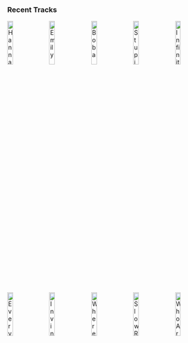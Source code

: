 ### Recent Tracks
[<img src='https://lastfm.freetls.fastly.net/i/u/300x300/81b339f04e843af268c86a65c4077a80.png' width='16%' height='16%' alt='Hannah Hunt'>](https://www.last.fm/music/vampire%2bweekend/_/hannah%2bhunt)&nbsp;&nbsp;&nbsp;&nbsp;[<img src='https://lastfm.freetls.fastly.net/i/u/300x300/8467b0c0a2e160e174facf141c1b1614.png' width='16%' height='16%' alt='Emily'>](https://www.last.fm/music/two%2bfriends/_/emily)&nbsp;&nbsp;&nbsp;&nbsp;[<img src='https://lastfm.freetls.fastly.net/i/u/300x300/b1b27f9974ddb231791757cb12511c44.png' width='16%' height='16%' alt='Boba'>](https://www.last.fm/music/lincoln%2bjesser/_/boba)&nbsp;&nbsp;&nbsp;&nbsp;[<img src='https://lastfm.freetls.fastly.net/i/u/300x300/61e51fc4da4811713a2077827059baa8.png' width='16%' height='16%' alt='Stupidfreak'>](https://www.last.fm/music/juice/_/stupidfreak)&nbsp;&nbsp;&nbsp;&nbsp;[<img src='https://lastfm.freetls.fastly.net/i/u/300x300/0024d05c70a1f6bf456340015f876e7d.png' width='16%' height='16%' alt='Infinitely Ordinary'>](https://www.last.fm/music/the%2bwrecks/_/infinitely%2bordinary)&nbsp;&nbsp;&nbsp;&nbsp;<br>[<img src='https://lastfm.freetls.fastly.net/i/u/300x300/db92620df0c22aa5d01f4e58c05d7b1e.png' width='16%' height='16%' alt='Everythings Good'>](https://www.last.fm/music/phil%2bgood/_/everything%2527s%2bgood)&nbsp;&nbsp;&nbsp;&nbsp;[<img src='https://lastfm.freetls.fastly.net/i/u/300x300/36aa7fcedf17eb546ac2d0ef3f2e483d.png' width='16%' height='16%' alt='Invincible'>](https://www.last.fm/music/alvarez%2bkings/_/invincible)&nbsp;&nbsp;&nbsp;&nbsp;[<img src='https://lastfm.freetls.fastly.net/i/u/300x300/fb8649132f111b670c0cf3d514dd3801.png' width='16%' height='16%' alt='Where Were You When The Sky Opened Up'>](https://www.last.fm/music/the%2bdangerous%2bsummer/_/where%2bwere%2byou%2bwhen%2bthe%2bsky%2bopened%2bup)&nbsp;&nbsp;&nbsp;&nbsp;[<img src='https://lastfm.freetls.fastly.net/i/u/300x300/d6d8c43153897507280d6528bf8024b9.png' width='16%' height='16%' alt='Slow Ride'>](https://www.last.fm/music/land%2bof%2bcolor/_/slow%2bride)&nbsp;&nbsp;&nbsp;&nbsp;[<img src='https://lastfm.freetls.fastly.net/i/u/300x300/377eb1169f3c141dafd1b042ef9d2b22.png' width='16%' height='16%' alt='Who Are You'>](https://www.last.fm/music/draper/_/who%2bare%2byou)&nbsp;&nbsp;&nbsp;&nbsp;<br>